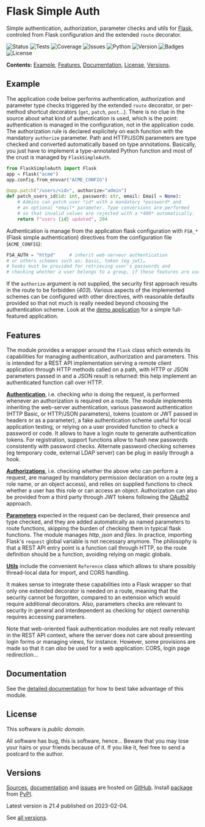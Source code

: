 # Flask Simple Auth

Simple authentication, authorization, parameter checks and utils
for [Flask](https://flask.palletsprojects.com/), controled from
Flask configuration and the extended `route` decorator.

![Status](https://github.com/zx80/flask-simple-auth/actions/workflows/fsa.yml/badge.svg?branch=master&style=flat)
![Tests](https://img.shields.io/badge/tests-71%20✓-success)
![Coverage](https://img.shields.io/badge/coverage-100%25-success)
![Issues](https://img.shields.io/github/issues/zx80/flask-simple-auth?style=flat)
![Python](https://img.shields.io/badge/python-3-informational)
![Version](https://img.shields.io/pypi/v/FlaskSimpleAuth)
![Badges](https://img.shields.io/badge/badges-8-informational)
![License](https://img.shields.io/pypi/l/flasksimpleauth?style=flat)

**Contents:** [Example](#example), [Features](#features),
[Documentation](#documentation), [License](#license), [Versions](#versions).

## Example

The application code below performs authentication, authorization and
parameter type checks triggered by the extended `route` decorator,
or per-method shortcut decorators (`get`, `patch`, `post`…).
There is no clue in the source about what kind of authentication is used,
which is the point: authentication is managed in the configuration,
not in the application code.
The authorization rule is declared explicitely on each function with the
mandatory `authorize` parameter.
Path and HTTP/JSON parameters are type checked and converted automatically
based on type annotations.
Basically, you just have to implement a type-annotated Python function and
most of the crust is managed by `FlaskSimpleAuth`.

```python
from FlaskSimpleAuth import Flask
app = Flask("acme")
app.config.from_envvar("ACME_CONFIG")

@app.patch("/users/<id>", authorize="admin")
def patch_users_id(id: int, password: str, email: Email = None):
    # Admins can patch user *id* with a mandatory *password* and
    # an optional *email* parameter. Type conversions are performed
    # so that invalid values are rejected with a *400* automatically.
    return f"users {id} updated", 204
```

Authentication is manage from the application flask configuration
with `FSA_*` (Flask simple authentication) directives from
the configuration file (`ACME_CONFIG`):

```python
FSA_AUTH = "httpd"     # inherit web-serveur authentication
# or others schemes such as: basic, token (eg jwt)…
# hooks must be provided for retrieving user's passwords and
# checking whether a user belongs to a group, if these features are used.
```

If the `authorize` argument is not supplied, the security first approach
results in the route to be forbidden (*403*).
Various aspects of the implemented schemes can be configured with other
directives, with reasonable defaults provided so that not much is really
needed beyond choosing the authentication scheme.
Look at the [demo application](demo/README.md) for a simple full-featured
application.

## Features

The module provides a wrapper around the `Flask` class which extends its
capabilities for managing authentication, authorization and parameters.
This is intended for a REST API implementation serving a remote client
application through HTTP methods called on a path, with HTTP or JSON
parameters passed in and a JSON result is returned: this help implement
an authenticated function call over HTTP.

[**Authentication**](DOCUMENTATION.md#authentication),
i.e. checking *who* is doing the request, is performed whenever an
authorization is required on a route.
The module implements inheriting the web-server authentication,
various password authentication (HTTP Basic, or HTTP/JSON parameters),
tokens (custom or JWT passed in headers or as a parameter),
a fake authentication scheme useful for local application testing,
or relying on a user provided function to check a password or code.
It allows to have a login route to generate authentication tokens.
For registration, support functions allow to hash new passwords consistently
with password checks.
Alternate password checking schemes (eg temporary code, external LDAP server)
can be plug in easily through a hook.

[**Authorizations**](DOCUMENTATION.md#authorization),
i.e. checking whether the above who can perform a request, are managed by
mandatory permission declaration on a route (eg a role name, or an object
access), and relies on supplied functions to check whether a user has this role
or can access an object.
Authorization can also be provided from a third party through JWT tokens
following the [OAuth2](https://oauth.net/2/) approach.

[**Parameters**](DOCUMENTATION.md#parameters) expected in the request can be
declared, their presence and type checked, and they are added automatically as
named parameters to route functions, skipping the burden of checking them in
typical flask functions. The module manages *http*, *json* and *files*.
In practice, importing Flask's `request` global variable is not necessary anymore.
The philosophy is that a REST API entry point is a function call through HTTP,
so the route definition should be a function, avoiding relying on magic globals.

[**Utils**](DOCUMENTATION.md#utils) include the convenient `Reference` class which
allows to share possibly thread-local data for import, and CORS handling.

It makes sense to integrate these capabilities into a Flask wrapper so that only
one extended decorator is needed on a route, meaning that the security cannot be
forgotten, compared to an extension which would require additional decorators.
Also, parameters checks are relevant to security in general and interdependent
as checking for object ownership requires accessing parameters.

Note that web-oriented flask authentication modules are not really
relevant in the REST API context, where the server does not care about
presenting login forms or managing views, for instance.
However, some provisions are made so that it can *also* be used for a web
application: CORS, login page redirection…

## Documentation

See the [detailed documentation](DOCUMENTATION.md) for how to best take advantage
of this module.

## License

This software is *public domain*.

All software has bug, this is software, hence…
Beware that you may lose your hairs or your friends because of it.
If you like it, feel free to send a postcard to the author.

## Versions

[Sources](https://github.com/zx80/flask-simple-auth),
[documentation](https://zx80.github.io/flask-simple-auth/) and
[issues](https://github.com/zx80/flask-simple-auth/issues)
are hosted on [GitHub](https://github.com).
Install [package](https://pypi.org/project/FlaskSimpleAuth/) from
[PyPI](https://pypi.org/).

Latest version is *21.4* published on 2023-02-04.

See [all versions](VERSIONS.md).

